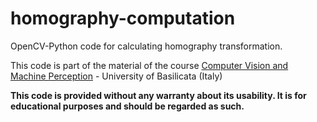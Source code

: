 # homography-computation
OpenCV-Python code for calculating homography transformation.

This code is part of the material of the course [Computer Vision and Machine Perception](http://web.unibas.it/bloisi/corsi/visione-e-percezione.html) - University of Basilicata (Italy)

**This code is provided without any warranty about its usability. It is for educational purposes and should be regarded as such.**

